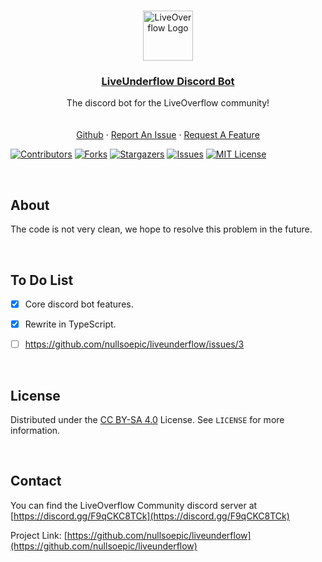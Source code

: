 <!--
This README.md template was NOT orginally created by me(ATXLtheAxolotl#2134) (whom was inspired by notbeer)! This is a fork of:
https://github.com/othneildrew/Best-README-Template
-->


<!-- PROJECT LOGO -->
<br />
<p align="center">
<a href="https://github.com/nullsoepic/liveunderflow">
    <img src="https://yt3.ggpht.com/ytc/AMLnZu8gDqmPezdXMDI1k183oQeknA_V4ZDb6FQPo39PVg=s88-c-k-c0x00ffffff-no-rj" alt="LiveOverflow Logo" width="80" height="80">
  </a>
  <h3 align="center"><u>LiveUnderflow Discord Bot</u></h3>

  <p align="center">
    The discord bot for the LiveOverflow community!
    <br />
    <br />
    <br />
    <a href="https://github.com/nullsoepic/liveunderflow">Github</a>
    ·
    <a href="https://github.com/nullsoepic/liveunderflow/issues/new">Report An Issue</a>
    ·
    <a href="https://github.com/nullsoepic/liveunderflow/issues/new">Request A Feature</a>
  </p>
</p>

  [![Contributors][contributors-shield]][contributors-url]
  [![Forks][forks-shield]][forks-url]
  [![Stargazers][stars-shield]][stars-url]
  [![Issues][issues-shield]][issues-url]
  [![MIT License][license-shield]][license-url]
  
<!-- ABOUT -->
<br />

## About

The code is not very clean, we hope to resolve this problem in the future.


<!-- TO DO -->
<br />

## To Do List

- [X] Core discord bot features.
- [X] Rewrite in TypeScript.
- [ ] https://github.com/nullsoepic/liveunderflow/issues/3


<!-- LICENSE -->
<br />

## License

Distributed under the [CC BY-SA 4.0](http://creativecommons.org/licenses/by-sa/4.0/?ref=chooser-v1) License. See `LICENSE` for more information.

<!-- CONTACT -->
<br />

## Contact

You can find the LiveOverflow Community discord server at [https://discord.gg/F9qCKC8TCk](https://discord.gg/F9qCKC8TCk)

Project Link: [https://github.com/nullsoepic/liveunderflow](https://github.com/nullsoepic/liveunderflow)

[contributors-shield]: https://img.shields.io/github/contributors/nullsoepic/liveunderflow.svg?style=for-the-badge
[contributors-url]: https://github.com/nullsoepic/liveunderflow/graphs/contributors
[forks-shield]: https://img.shields.io/github/forks/nullsoepic/liveunderflow.svg?style=for-the-badge
[forks-url]: https://github.com/nullsoepic/liveunderflow/network/members
[stars-shield]: https://img.shields.io/github/stars/nullsoepic/liveunderflow.svg?style=for-the-badge
[stars-url]: https://github.com/nullsoepic/liveunderflow/stargazers
[issues-shield]: https://img.shields.io/github/issues/nullsoepic/liveunderflow.svg?style=for-the-badge
[issues-url]: https://github.com/nullsoepic/liveunderflow
[license-shield]: https://img.shields.io/github/license/nullsoepic/liveunderflow.svg?style=for-the-badge
[license-url]: https://github.com/nullsoepic/liveunderflow/blob/main/LICENSE

